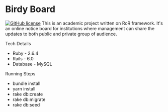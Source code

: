 # Birdy Board   
[![GitHub license](https://img.shields.io/badge/license-MIT-blue.svg)](https://github.com/Sivarooprr/BirdyBoard/blob/main/LICENSE)
This is an academic project written on RoR framework.
It's an online notice board for institutions where management can share the updates to both public and private group of audience.


Tech Details

* Ruby - 2.6.4
* Rails - 6.0
* Database - MySQL

Running Steps

* bundle install
* yarn install
* rake db:create
* rake db:migrate
* rake db:seed

